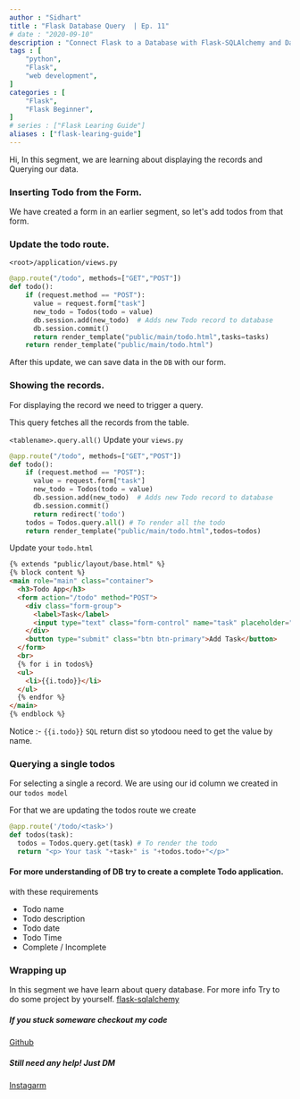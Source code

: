 ```yaml
---
author : "Sidhart"
title : "Flask Database Query  | Ep. 11"
# date : "2020-09-10"
description : "Connect Flask to a Database with Flask-SQLAlchemy and Database Query"
tags : [
    "python",
    "Flask",
    "web development",
]
categories : [
    "Flask",
    "Flask Beginner",
]
# series : ["Flask Learing Guide"]
aliases : ["flask-learing-guide"]
---
```


Hi,
In this segment, we are learning about displaying the records and Querying our data.
<!--more-->
### Inserting Todo from the Form.

We have created a form in an earlier segment, so let's add todos from that form.

### Update the todo route.
```<root>/application/views.py```

```py
@app.route("/todo", methods=["GET","POST"])
def todo():
    if (request.method == "POST"):
      value = request.form["task"]
      new_todo = Todos(todo = value)
      db.session.add(new_todo)  # Adds new Todo record to database
      db.session.commit()
      return render_template("public/main/todo.html",tasks=tasks)
    return render_template("public/main/todo.html")
```

After this update, we can save data in the ```DB``` with our form.

### Showing the records.
For displaying the record we need to trigger a query.

This query fetches all the records from the table.

```<tablename>.query.all()```
Update your ```views.py```
```py
@app.route("/todo", methods=["GET","POST"])
def todo():
    if (request.method == "POST"):
      value = request.form["task"]
      new_todo = Todos(todo = value)
      db.session.add(new_todo)  # Adds new Todo record to database
      db.session.commit()
      return redirect('todo')
    todos = Todos.query.all() # To render all the todo 
    return render_template("public/main/todo.html",todos=todos)
```

Update your ```todo.html ```
```html
{% extends "public/layout/base.html" %}
{% block content %}
<main role="main" class="container">
  <h3>Todo App</h3>
  <form action="/todo" method="POST">
    <div class="form-group">
      <label>Task</label>
      <input type="text" class="form-control" name="task" placeholder="Add Task">
    </div>
    <button type="submit" class="btn btn-primary">Add Task</button>
  </form>
  <br>
  {% for i in todos%}
  <ul>
    <li>{{i.todo}}</li> 
  </ul>
  {% endfor %}
</main>
{% endblock %}
```

Notice :- ```{{i.todo}}``` ```SQL``` return dist so ytodoou need to get the value by name.

### Querying a single todos
For selecting a single a record. We are using our id column we created in our ```todos model```

For that we are updating the todos route we create
```py
@app.route('/todo/<task>')
def todos(task):
  todos = Todos.query.get(task) # To render the todo  
  return "<p> Your task "+task+" is "+todos.todo+"</p>"
```

#### For more understanding of DB try to create a complete Todo application.
with these requirements
- Todo name
- Todo description
- Todo date
- Todo Time
- Complete / Incomplete


### Wrapping up 

In this segment we have learn about query database.
For more info 
Try to do some project by yourself. [flask-sqlalchemy](https://flask-sqlalchemy.palletsprojects.com/en/2.x/)



##### If you stuck someware checkout my code 

[Github](https://github.com/Apex1000/flask-blog)

##### Still need any help! Just DM 
[Instagarm](https://www.instagram.com/siddythings/)